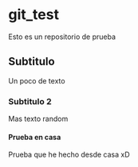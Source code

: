 # git_test
Esto es un repositorio de prueba

## Subtitulo
Un poco de texto

### Subtitulo 2
Mas texto random

#### Prueba en casa
Prueba que he hecho desde casa xD